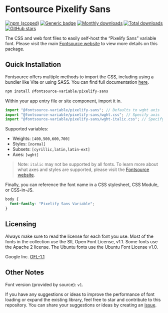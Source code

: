 # Fontsource Pixelify Sans

[![npm (scoped)](https://img.shields.io/npm/v/@fontsource-variable/pixelify-sans?color=brightgreen)](https://www.npmjs.com/package/@fontsource-variable/pixelify-sans) [![Generic badge](https://img.shields.io/badge/fontsource-passing-brightgreen)](https://github.com/fontsource/fontsource) [![Monthly downloads](https://badgen.net/npm/dm/@fontsource-variable/pixelify-sans)](https://github.com/fontsource/fontsource) [![Total downloads](https://badgen.net/npm/dt/@fontsource-variable/pixelify-sans)](https://github.com/fontsource/fontsource) [![GitHub stars](https://img.shields.io/github/stars/fontsource/fontsource.svg?style=social&label=Star)](https://github.com/fontsource/fontsource/stargazers)

The CSS and web font files to easily self-host the “Pixelify Sans” variable font. Please visit the main [Fontsource website](https://fontsource.org/fonts/pixelify-sans) to view more details on this package.

## Quick Installation

Fontsource offers multiple methods to import the CSS, including using a bundler like Vite or using SASS. You can find full documentation [here](https://fontsource.org/docs/getting-started/introduction).

```javascript
npm install @fontsource-variable/pixelify-sans
```

Within your app entry file or site component, import it in.

```javascript
import "@fontsource-variable/pixelify-sans"; // Defaults to wght axis
import "@fontsource-variable/pixelify-sans/wght.css"; // Specify axis
import "@fontsource-variable/pixelify-sans/wght-italic.css"; // Specify axis and style
```

Supported variables:
- Weights: `[400,500,600,700]`
- Styles: `[normal]`
- Subsets: `[cyrillic,latin,latin-ext]`
- Axes: `[wght]`

> Note: `italic` may not be supported by all fonts. To learn more about what axes and styles are supported, please visit the [Fontsource website](https://fontsource.org/fonts/pixelify-sans).

Finally, you can reference the font name in a CSS stylesheet, CSS Module, or CSS-in-JS.

```css
body {
  font-family: "Pixelify Sans Variable";
}
```

## Licensing
Always make sure to read the license for each font you use. Most of the fonts in the collection use the SIL Open Font License, v1.1. Some fonts use the Apache 2 license. The Ubuntu fonts use the Ubuntu Font License v1.0.

Google Inc.
[OFL-1.1](http://scripts.sil.org/OFL)

## Other Notes
Font version (provided by source): `v1`.

If you have any suggestions or ideas to improve the performance of font loading or expand the existing library, feel free to star and contribute to this repository. You can share your suggestions or ideas by creating an [issue](https://github.com/fontsource/fontsource/issues).